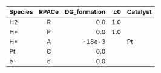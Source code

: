 | Species | RPACe | DG_formation |   c0 | Catalyst |
|---------|:-----:|-------------:|-----:|:---------|
| H2      |   R   |          0.0 |  1.0 |          |
| H+      |   P   |          0.0 |  1.0 |          |
| H*      |   A   |       -18e-3 |      | Pt       |
| Pt      |   C   |          0.0 |      |          |
| e-      |   e   |          0.0 |      |          |
